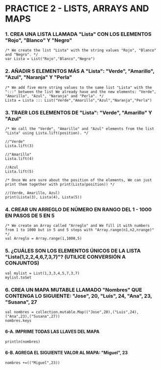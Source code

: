# PRACTICE 2 - LISTS, ARRAYS AND MAPS

### 1. CREA UNA LISTA LLAMADA "Lista" CON LOS ELEMENTOS "Rojo", "Blanco" Y "Negro"

	/* We create the list "Lista" with the string values "Rojo", "Blanco" and "Negro". */
	var Lista = List("Rojo","Blanco","Negro")

### 2. AÑADIR 5 ELEMENTOS MÁS A "Lista": "Verde", "Amarillo", "Azul", "Naranja" Y "Perla"

	/* We add five more string values to the same list "Lista" with the ":::" between the list We already have and the new elements: "Verde", "Amarillo", "Azul", "Naranja" and "Perla". */
	Lista = Lista ::: List("Verde","Amarillo","Azul","Naranja","Perla")

### 3. TRAER LOS ELEMENTOS DE "Lista": "Verde", "Amarillo" Y "Azul"

	/* We call the "Verde", "Amarillo" and "Azul" elements from the list "Lista" using Lista.lift(position). */
	
	//"Verde"
	Lista.lift(3)
	
	//"Amarillo"
	Lista.lift(4)
	
	//Azul
	Lista.lift(5)
	
	/* Once We are sure about the position of the elements, We can just print them together with print(Lista(position)) */
	
	//(Verde, Amarillo, Azul)
	print(Lista(3), Lista(4), Lista(5))

### 4. CREAR UN ARREGLO DE NÚMERO EN RANGO DEL 1 - 1000 EN PASOS DE 5 EN 5

	/* We create an Array called "Arreglo" and We fill it with numbers from 1 to 1000 but in 5 and 5 steps with "Array.range(n1,n2,nrange)" */
	val Arreglo = Array.range(1,1000,5)

### 5. ¿CUÁLES SON LOS ELEMENTOS ÚNICOS DE LA LISTA "Lista(1,2,2,4,6,7,3,7)"? (UTILICE CONVERSIÓN A CONJUNTOS)

	val mylist = List(1,3,3,4,5,7,3,7)
    mylist.toSet

### 6. CREA UN MAPA MUTABLE LLAMADO "Nombres" QUE CONTENGA LO SIGUIENTE: "Jose", 20, "Luis", 24, "Ana", 23, "Susana", 27

	val nombres = collection.mutable.Map(("Jose",20),("Luis",24),("Ana",23),("Susana",27))
	nombres.keys

#### 6-A. IMPRIME TODAS LAS LLAVES DEL MAPA

	println(nombres)

#### 6-B. AGREGA EL SIGUIENTE VALOR AL MAPA: "Miguel", 23

	nombres +=(("Miguel",23))